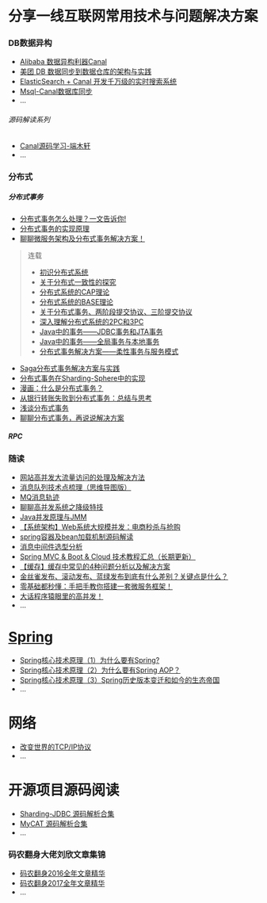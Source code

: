 # 分享一线互联网常用技术与问题解决方案


### DB数据异构
* [Alibaba 数据异构利器Canal](https://github.com/alibaba/canal)
* [美团 DB 数据同步到数据仓库的架构与实践](https://tech.meituan.com/binlog_dw.html)
* [ElasticSearch + Canal 开发千万级的实时搜索系统](https://mp.weixin.qq.com/s/ztVsWqAtO1kT9dFZLW3rZg)
* [Msql-Canal数据库同步](https://mp.weixin.qq.com/s/TwhzVdEIEIGx2Rir_5tG8w)
* ...
###### 源码解读系列
* [Canal源码学习-端木轩](notes/canal_源码解读.md)
* ...

### 分布式
##### 分布式事务
* [分布式事务怎么处理？一文告诉你!](https://mp.weixin.qq.com/s?__biz=MjM5NzMyMjUwMg==&mid=2247484753&idx=1&sn=fe10b3214b402c132d2dfcd44b9429b9&chksm=a6da8f3891ad062eef19a4e09b5565da313207f4cb508dccb934d857a5efce7d21856016d2ae&scene=0#rd)
* [分布式事务的实现原理](https://mp.weixin.qq.com/s?__biz=MzIyNjE4NjI2Nw==&mid=2652561049&idx=1&sn=474130817146891a890454029e02d80a&chksm=f39a3bedc4edb2fbd501ecff2daa7a8ffa5f93d327bf0d434abe7ba8c63568fd959c493bc482&scene=0#rd)
* [聊聊微服务架构及分布式事务解决方案！](https://mp.weixin.qq.com/s?__biz=MzI3ODcxMzQzMw==&mid=2247486512&idx=1&sn=01ce7459e71ffe204025fb66248a0c08&chksm=eb538906dc240010f561e14f4a71f98db2e35eee892523e71456675bdbe30c56b0096433d975&scene=0#rd)
> 连载
>* [初识分布式系统](https://www.hollischuang.com/archives/655)
>* [关于分布式一致性的探究](https://www.hollischuang.com/archives/663)
>* [分布式系统的CAP理论](https://www.hollischuang.com/archives/666)
>* [分布式系统的BASE理论](https://www.hollischuang.com/archives/672)
>* [关于分布式事务、两阶段提交协议、三阶提交协议](https://www.hollischuang.com/archives/681)
>* [深入理解分布式系统的2PC和3PC](https://www.hollischuang.com/archives/1580)
>* [Java中的事务——JDBC事务和JTA事务](https://www.hollischuang.com/archives/1658)
>* [Java中的事务——全局事务与本地事务](https://www.hollischuang.com/archives/1678)
>* [分布式事务解决方案——柔性事务与服务模式](https://www.hollischuang.com/archives/2591)
* [Saga分布式事务解决方案与实践](https://mp.weixin.qq.com/s?__biz=MzI4MTY5NTk4Ng==&mid=2247489026&amp;idx=1&amp;sn=67184a64653164d1c48255e0e87373c8&source=41#wechat_redirect)
* [分布式事务在Sharding-Sphere中的实现](https://mp.weixin.qq.com/s?__biz=MzI4NTA1MDEwNg==&mid=2650769307&idx=1&sn=472840471324f466032aecef2df1be68&chksm=f3f9320ec48ebb18a853a55c5338b21e7a3303f12c68b648d6130cfae7a0fdcde1b72e3f2403&scene=0#rd)
* [漫画：什么是分布式事务？](https://note.youdao.com/share/?id=7d2ac7535fd669a8575cb098824f6b68&type=note#/)
* [从银行转账失败到分布式事务：总结与思考](https://note.youdao.com/share/?id=3ff0b6ad0c6393d3e90493733a8f0a78&type=note#/)
* [浅谈分布式事务](https://note.youdao.com/share/?id=8ffe38ba0b0011a4a55c259c93773c22&type=note#/)
* [聊聊分布式事务，再说说解决方案](http://www.cnblogs.com/savorboard/p/distributed-system-transaction-consistency.html)
##### RPC

### 随读
* [网站高并发大流量访问的处理及解决方法](http://mp.weixin.qq.com/s/OMyWg53xBF2_Lk0QYDOWpw)
* [消息队列技术点梳理（思维导图版）](https://mp.weixin.qq.com/s/8btqiyxPY1XhvN2UTqDUxw)
* [MQ消息轨迹](http://mp.weixin.qq.com/s/h3Q8tLUFjta0i14OXiExqQ)
* [聊聊高并发系统之降级特技](http://mp.weixin.qq.com/s/FcPzLkP7n8MVaOnZibGs1w)
* [Java并发原理与JMM](http://mp.weixin.qq.com/s/z057Va1JNNOjTTrnuE9pPg)
* [【系统架构】Web系统大规模并发：电商秒杀与抢购](http://mp.weixin.qq.com/s/zDbcV_vJeBOnAYxK0WEJQQ)
* [spring容器及bean加载机制源码解读](http://mp.weixin.qq.com/s/zRjokN97kBu__mcuEBC_Lg)
* [消息中间件选型分析](http://mp.weixin.qq.com/s/Zwd1USlOCkQvsG96eSwvpg)
* [Spring MVC & Boot & Cloud 技术教程汇总（长期更新）](https://mp.weixin.qq.com/s/qLnHqK6AKCoFHBlPdablxw)
* [【缓存】缓存中常见的4种问题分析以及解决方案](https://blog.csdn.net/zzh920625/article/details/78173099?from=timeline&isappinstalled=0#10006-weixin-1-52626-6b3bffd01fdde4900130bc5a2751b6d1)
* [金丝雀发布、滚动发布、蓝绿发布到底有什么差别？关键点是什么？](http://mp.weixin.qq.com/s/WdCM6cOmjdhAEa6PtviH9A)
* [零基础都秒懂：手把手教你搭建一套微服务框架！](http://mp.weixin.qq.com/s/lokfpgObn6bF7BahARfkfg)
* [大话程序猿眼里的高并发！](http://mp.weixin.qq.com/s/gf_h9IQz-oZ_wxis0yUEHg)
* ...

# [Spring](notes/Spring.md)
* [Spring核心技术原理（1）为什么要有Spring?](https://mp.weixin.qq.com/s/s77m4K272p6qm4VmEDdbCw)
* [Spring核心技术原理（2）为什么要有Spring AOP？](https://mp.weixin.qq.com/s/Jcpp-5dib242nuhizU3dmQ)
* [Spring核心技术原理（3）Spring历史版本变迁和如今的生态帝国](https://mp.weixin.qq.com/s/CoCZlFAKzCNVFqk3w3Pzpg)
* ...

# 网络
* [改变世界的TCP/IP协议](https://mp.weixin.qq.com/s/qDHY7r068UTpJnYcJ1Favw)
* ...
# 开源项目源码阅读
* [Sharding-JDBC 源码解析合集](http://www.iocoder.cn/categories/Sharding-JDBC/?mp)
* [MyCAT 源码解析合集](http://www.iocoder.cn/categories/MyCAT/?mp)
* ...

### 码农翻身大佬刘欣文章集锦
* [码农翻身2016全年文章精华](https://mp.weixin.qq.com/s/EjVfk1iOuQUjLfPxt_DJ7Q)
* [码农翻身2017全年文章精华](https://mp.weixin.qq.com/s/cbaR--hlEN37fwTIRNhKaQ)
* ...